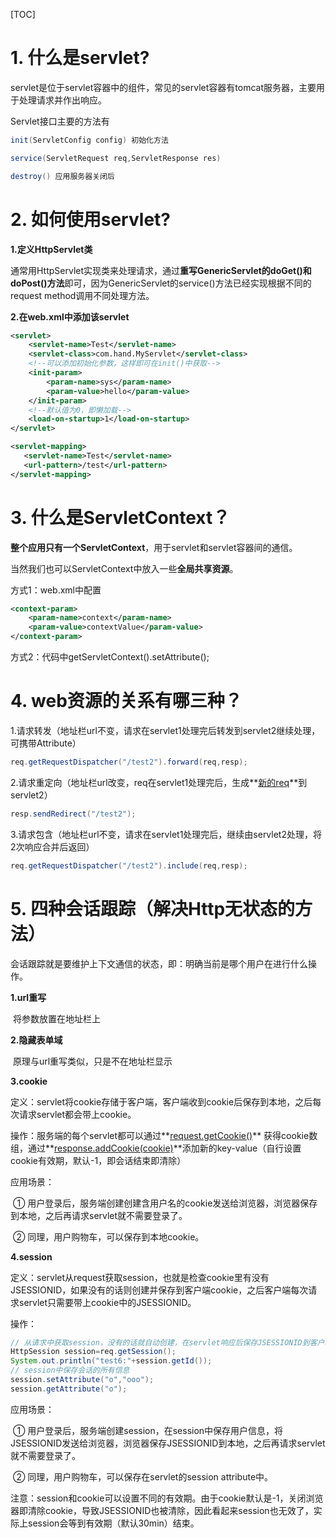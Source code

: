 [TOC]

# 1. 什么是servlet?

servlet是位于servlet容器中的组件，常见的servlet容器有tomcat服务器，主要用于处理请求并作出响应。

Servlet接口主要的方法有

```java
init(ServletConfig config) 初始化方法

service(ServletRequest req,ServletResponse res)

destroy() 应用服务器关闭后
```

# 2. 如何使用servlet?

**1.定义HttpServlet类**

​	通常用HttpServlet实现类来处理请求，通过**重写GenericServlet的doGet()和doPost()方法**即可，因为GenericServlet的service()方法已经实现根据不同的request method调用不同处理方法。

**2.在web.xml中添加该servlet**

```xml
<servlet>
	<servlet-name>Test</servlet-name>
    <servlet-class>com.hand.MyServlet</servlet-class>
	<!--可以添加初始化参数，这样即可在init()中获取-->
   	<init-param>
    	<param-name>sys</param-name>
    	<param-value>hello</param-value>
    </init-param>
    <!--默认值为0，即懒加载-->
    <load-on-startup>1</load-on-startup>
</servlet>

<servlet-mapping>
   <servlet-name>Test</servlet-name>
   <url-pattern>/test</url-pattern>
</servlet-mapping>
```

# 3. 什么是ServletContext？

**整个应用只有一个ServletContext**，用于servlet和servlet容器间的通信。

当然我们也可以ServletContext中放入一些**全局共享资源**。

方式1：web.xml中配置

```xml
<context-param>
    <param-name>context</param-name>
    <param-value>contextValue</param-value>
</context-param>
```

方式2：代码中getServletContext().setAttribute();

# 4. web资源的关系有哪三种？

1.请求转发（地址栏url不变，请求在servlet1处理完后转发到servlet2继续处理，可携带Attribute）

```java
req.getRequestDispatcher("/test2").forward(req,resp);
```

2.请求重定向（地址栏url改变，req在servlet1处理完后，生成**<u>新的req</u>**到servlet2）

```java
resp.sendRedirect("/test2");
```

3.请求包含（地址栏url不变，请求在servlet1处理完后，继续由servlet2处理，将2次响应合并后返回）

```java
req.getRequestDispatcher("/test2").include(req,resp);
```

# 5. 四种会话跟踪（解决Http无状态的方法）

会话跟踪就是要维护上下文通信的状态，即：明确当前是哪个用户在进行什么操作。

**1.url重写**

​	将参数放置在地址栏上

**2.隐藏表单域**

​	原理与url重写类似，只是不在地址栏显示

**3.cookie**

定义：servlet将cookie存储于客户端，客户端收到cookie后保存到本地，之后每次请求servlet都会带上cookie。

操作：服务端的每个servlet都可以通过**<u>request.getCookie()</u>** 获得cookie数组，通过**<u>response.addCookie(cookie)</u>**添加新的key-value（自行设置cookie有效期，默认-1，即会话结束即清除）

应用场景：

​	① 用户登录后，服务端创建创建含用户名的cookie发送给浏览器，浏览器保存到本地，之后再请求servlet就不需要登录了。

​	② 同理，用户购物车，可以保存到本地cookie。

**4.session**

定义：servlet从request获取session，也就是检查cookie里有没有JSESSIONID，如果没有的话则创建并保存到客户端cookie，之后客户端每次请求servlet只需要带上cookie中的JSESSIONID。

操作：

```java
// 从请求中获取session，没有的话就自动创建，在servlet响应后保存JSESSIONID到客户端cookie
HttpSession session=req.getSession();
System.out.println("test6:"+session.getId());
// session中保存会话的所有信息
session.setAttribute("o","ooo");
session.getAttribute("o");
```

应用场景：

​	① 用户登录后，服务端创建session，在session中保存用户信息，将JSESSIONID发送给浏览器，浏览器保存JSESSIONID到本地，之后再请求servlet就不需要登录了。

​	② 同理，用户购物车，可以保存在servlet的session attribute中。



注意：session和cookie可以设置不同的有效期。由于cookie默认是-1，关闭浏览器即清除cookie，导致JSESSIONID也被清除，因此看起来session也无效了，实际上session会等到有效期（默认30min）结束。

